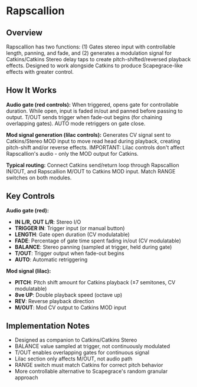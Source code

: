 # Rapscallion

## Overview
Rapscallion has two functions: (1) Gates stereo input with controllable length, panning, and fade, and (2) generates a modulation signal for Catkins/Catkins Stereo delay taps to create pitch-shifted/reversed playback effects. Designed to work alongside Catkins to produce Scapegrace-like effects with greater control.

## How It Works
**Audio gate (red controls):**
When triggered, opens gate for controllable duration. While open, input is faded in/out and panned before passing to output. T/OUT sends trigger when fade-out begins (for chaining overlapping gates). AUTO mode retriggers on gate close.

**Mod signal generation (lilac controls):**
Generates CV signal sent to Catkins/Stereo MOD input to move read head during playback, creating pitch-shift and/or reverse effects. IMPORTANT: Lilac controls don't affect Rapscallion's audio - only the MOD output for Catkins.

**Typical routing:**
Connect Catkins send/return loop through Rapscallion IN/OUT, and Rapscallion M/OUT to Catkins MOD input. Match RANGE switches on both modules.

## Key Controls
**Audio gate (red):**
- **IN L/R, OUT L/R**: Stereo I/O
- **TRIGGER IN**: Trigger input (or manual button)
- **LENGTH**: Gate open duration (CV modulatable)
- **FADE**: Percentage of gate time spent fading in/out (CV modulatable)
- **BALANCE**: Stereo panning (sampled at trigger, held during gate)
- **T/OUT**: Trigger output when fade-out begins
- **AUTO**: Automatic retriggering

**Mod signal (lilac):**
- **PITCH**: Pitch shift amount for Catkins playback (±7 semitones, CV modulatable)
- **8ve UP**: Double playback speed (octave up)
- **REV**: Reverse playback direction
- **M/OUT**: Mod CV output to Catkins MOD input

## Implementation Notes
- Designed as companion to Catkins/Catkins Stereo
- BALANCE value sampled at trigger, not continuously modulated
- T/OUT enables overlapping gates for continuous signal
- Lilac section only affects M/OUT, not audio path
- RANGE switch must match Catkins for correct pitch behavior
- More controllable alternative to Scapegrace's random granular approach
